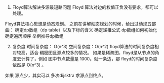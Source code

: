 1. Floyd算法解决多源最短路问题
Floyd 算法对边的权值正负没有要求，都可以处理。

Floyd算法核心思想是动态规划。
之前在讲解动态规划的时候，给出过动规五部曲：
确定dp数组（dp table）以及下标的含义
确定递推公式
dp数组如何初始化
确定遍历顺序
举例推导dp数组

2. 复杂度
时间复杂度： O(n^3)
空间复杂度：O(n^2)
floyd算法的时间复杂度相对较高，适合 稠密图且源点较多的情况。
如果是稀疏图，floyd是从节点的角度去计算了，例如 图中节点数量是 1000，就一条边，那 floyd的时间复杂度依然是 O(n^3) 。

如果 源点少，其实可以 多次dijsktra 求源点到终点。